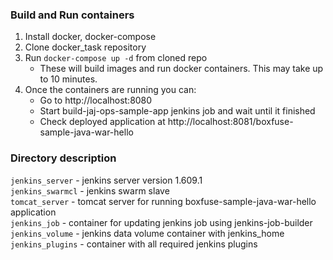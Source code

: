 ### Build and Run containers

1. Install docker, docker-compose
2. Clone docker_task repository
3. Run `docker-compose up -d` from cloned repo
    * These will build images and run docker containers. This may take up to 10 minutes.
4. Once the containers are running you can:
    * Go to http://localhost:8080
    * Start build-jaj-ops-sample-app jenkins job and wait until it finished
    * Check deployed application at http://localhost:8081/boxfuse-sample-java-war-hello


### Directory description

`jenkins_server`  - jenkins server version 1.609.1
<br>`jenkins_swarmcl` - jenkins swarm slave
<br>`tomcat_server`   - tomcat server for running boxfuse-sample-java-war-hello application
<br>`jenkins_job`     - container for updating jenkins job using jenkins-job-builder
<br>`jenkins_volume`  - jenkins data volume container with jenkins_home
<br>`jenkins_plugins` - container with all required jenkins plugins
